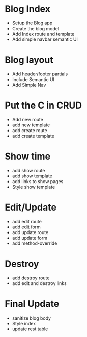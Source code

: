 # Blog Index
* Setup the Blog app
* Create the blog model
* Add Index route and template
* Add simple navbar
semantic UI

# Blog layout
* Add header/footer partials
* Include Semantic UI
* Add Simple Nav

# Put the C in CRUD
* Add new route
* add new template
* add create route
* add create template

# Show time
* add show route
* add show template
* add links to show pages
* Style show template

# Edit/Update
* add edit route
* add edit form
* add update route
* add update form
* add method-override

# Destroy
* add destroy route
* add edit and destroy links

# Final Update
* sanitize blog body
* Style index
* update rest table